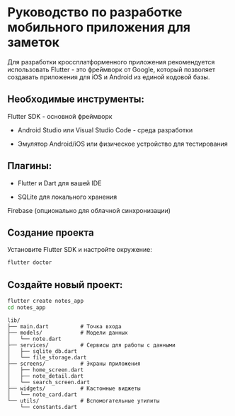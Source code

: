 # Руководство по разработке мобильного приложения для заметок
Для разработки кроссплатформенного приложения рекомендуется использовать Flutter - это фреймворк от Google, который позволяет создавать приложения для iOS и Android из единой кодовой базы.

## Необходимые инструменты:
Flutter SDK - основной фреймворк

- Android Studio или Visual Studio Code - среда разработки

- Эмулятор Android/iOS или физическое устройство для тестирования

## Плагины:

- Flutter и Dart для вашей IDE

- SQLite для локального хранения

Firebase (опционально для облачной синхронизации)

## Создание проекта
Установите Flutter SDK и настройте окружение:
```bash
flutter doctor
```
## Создайте новый проект:
```bash
flutter create notes_app
cd notes_app
```
```Структура проекта
lib/
├── main.dart          # Точка входа
├── models/            # Модели данных
│   └── note.dart
├── services/          # Сервисы для работы с данными
│   ├── sqlite_db.dart
│   └── file_storage.dart
├── screens/           # Экраны приложения
│   ├── home_screen.dart
│   ├── note_detail.dart
│   └── search_screen.dart
├── widgets/           # Кастомные виджеты
│   └── note_card.dart
└── utils/             # Вспомогательные утилиты
    └── constants.dart
```
